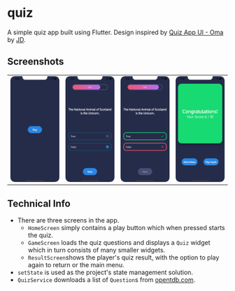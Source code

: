 # quiz

A simple quiz app built using Flutter. Design inspired by [Quiz App UI - Oma](https://dribbble.com/shots/6508352-Quiz-App-UI-Oma) by [JD](https://dribbble.com/Jaydev).

## Screenshots

|                          |                          |                          |                          |
| -------------------------| ------------------------ | ------------------------ | ------------------------ |
| ![](_screenshots/01.png) | ![](_screenshots/02.png) | ![](_screenshots/03.png) | ![](_screenshots/04.png) |

## Technical Info

- There are three screens in the app.
    - `HomeScreen` simply contains a play button which when pressed starts the quiz.
    - `GameScreen` loads the quiz questions and displays a `Quiz` widget which in turn consists of many smaller widgets.
    - `ResultScreen`shows the player's quiz result, with the option to play again to return or the main menu.
- `setState` is used as the project's state management solution.
- `QuizService` downloads a list of `Question`s from [opentdb.com](https://opentdb.com/api.php).

